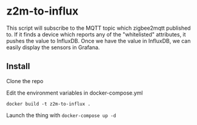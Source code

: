 # z2m-to-influx

This script will subscribe to the MQTT topic which zigbee2mqtt published to. If it finds a device which reports any of the "whitelisted" attributes, it pushes the value to InfluxDB. Once we have the value in InfluxDB, we can easily display the sensors in Grafana.

## Install

Clone the repo

Edit the environment variables in docker-compose.yml

`docker build -t z2m-to-influx .`

Launch the thing with `docker-compose up -d`
